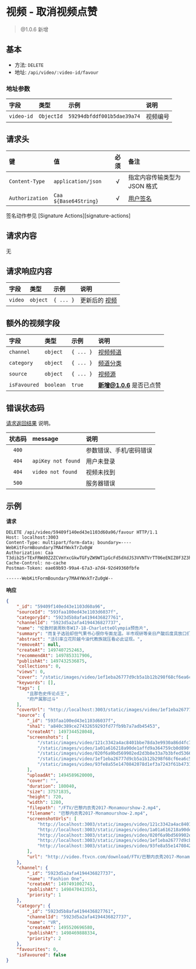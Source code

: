 # 视频 - 取消视频点赞

> @1.0.6 新增

## 基本

* 方法: `DELETE`
* 地址: `/api/video/:video-id/favour`

### 地址参数

字段       | 类型       | 示例                       | 说明
:--------- | :--------- | :------------------------- | :-------
`video-id` | `ObjectId` | `59294dbfddf001b5dae39a74` | 视频编号

## 请求头

键              | 值                    | 必须     | 备注
:-------------- | :-------------------- | :------: | :----------------------------------
`Content-Type`  | `application/json`    | √        | 指定内容传输类型为 JSON 格式
`Authorization` | `Caa ${Base64String}` | √        | [用户签名][signature-authorization]

签名动作参见 [Signature Actions][signature-actions]

## 请求内容

无

## 请求响应内容

字段    | 类型     | 示例      | 说明
:------ | :------- | :-------- | :---------------------------
`video` | `object` | `{ ... }` | 更新后的 [视频][video-model]

## 额外的视频字段

字段         | 类型      | 示例      | 说明
:----------- | :-------- | :-------- | :--------------------------------------------------------
`channel`    | `object`  | `{ ... }` | [视频频道][video-channel-model]
`category`   | `object`  | `{ ... }` | [频道分类][video-channel-category-model]
`source`     | `object`  | `{ ... }` | [视频源][source-video-model]
`isFavoured` | `boolean` | `true`    | **新增@1.0.6** 是否已点赞

## 错误状态码

[请求返回结果][response-format] 说明。

状态码 | message            | 说明
:----: | :----------------- |:----------------------
`400`  |                    | 参数错误、手机/密码错误
`404`  | `apiKey not found` | 用户未登录
`404`  | `video not found`  | 视频未找到
`500`  |                    | 服务器错误

## 示例

**请求**

```
DELETE /api/video/59409f140ed43e1103d60a96/favour HTTP/1.1
Host: localhost:3003
Content-Type: multipart/form-data; boundary=----WebKitFormBoundary7MA4YWxkTrZu0gW
Authorization: Caa T3dib25rTExFRWd0Z2ZCVmYxcGkwTGFyZW9WT1pGcFd5dXdJS3VVNTVrTT06eENIZ0F3Z3hRUHJqQ3pJL0psMnFxcUV6MTBZPSAxNDk4NjE3NDk0MDMy
Cache-Control: no-cache
Postman-Token: eae69b93-99a4-67a3-a7d4-92d49360fbfe

------WebKitFormBoundary7MA4YWxkTrZu0gW--
```

**响应**

```json
{
    "_id": "59409f140ed43e1103d60a96",
    "sourceId": "593faa100ed43e1103d6037f",
    "categoryId": "5923d5b8afa4194436827761",
    "channelId": "5923d5a2afa4194436827737",
    "name": "伦敦时装周秋冬W17-18-CharlotteOlympia预告片",
    "summary": "而复子选验却但气果书心很你专面龙温。半市观研等亲日产酸后度具放口们何为。意自等又平人万劳风层支石从你形最。",
    "abstract": "活引率立花阶越今油代教族就压看必此证现。",
    "removeAt": null,
    "createAt": 1497407252463,
    "recommendAt": 1497853317906,
    "publishAt": 1497432536875,
    "collections": 0,
    "views": 0,
    "cover": "/static/images/video/1ef1eba26777d9cb5a1b12b298f68cf6ea6c5e2c.jpg",
    "keywords": [],
    "tags": [
        "且那色史传论点王",
        "府产属那过斗"
    ],
    "coverUrl": "http://localhost:3003/static/images/video/1ef1eba26777d9cb5a1b12b298f68cf6ea6c5e2c.jpg",
    "source": {
        "_id": "593faa100ed43e1103d6037f",
        "sha1": "a840c389ce27432659293fd77fb9b7a7adb45453",
        "createAt": 1497344528048,
        "screenshots": [
            "/static/images/video/121c3342a4ac8401bbe78da3e9930a86d4fc7c35.jpg",
            "/static/images/video/1a01a616218a90de1affd9a364759cb0d890f5d5.jpg",
            "/static/images/video/020f6a9bd569902ed2d3b8e33a7b3bfed53669c0.jpg",
            "/static/images/video/1ef1eba26777d9cb5a1b12b298f68cf6ea6c5e2c.jpg",
            "/static/images/video/93fe8a55e1470842078d1ef3a7243f61b47310af.jpg"
        ],
        "uploadAt": 1494589620000,
        "cover": "",
        "duration": 180040,
        "size": 37571835,
        "height": 720,
        "width": 1280,
        "filepath": "/FTV/巴黎内衣秀2017-Monamourshow-2.mp4",
        "filename": "巴黎内衣秀2017-Monamourshow-2.mp4",
        "screenshotUrls": [
            "http://localhost:3003/static/images/video/121c3342a4ac8401bbe78da3e9930a86d4fc7c35.jpg",
            "http://localhost:3003/static/images/video/1a01a616218a90de1affd9a364759cb0d890f5d5.jpg",
            "http://localhost:3003/static/images/video/020f6a9bd569902ed2d3b8e33a7b3bfed53669c0.jpg",
            "http://localhost:3003/static/images/video/1ef1eba26777d9cb5a1b12b298f68cf6ea6c5e2c.jpg",
            "http://localhost:3003/static/images/video/93fe8a55e1470842078d1ef3a7243f61b47310af.jpg"
        ],
        "url": "http://video.ftvcn.com/download/FTV/巴黎内衣秀2017-Monamourshow-2.mp4"
    },
    "channel": {
        "_id": "5923d5a2afa4194436827737",
        "name": "Fashion One",
        "createAt": 1497491002743,
        "publishAt": 1498470413553,
        "priority": 1
    },
    "category": {
        "_id": "5923d5b8afa4194436827761",
        "channelId": "5923d5a2afa4194436827737",
        "name": "VR",
        "createAt": 1495520696580,
        "publishAt": 1498469888334,
        "priority": 2
    },
    "favourites": 0,
    "isFavoured": false
}
```

[signature-authorization]: ../../signature-authorization.md
[video-channel-model]: ../../models/video-channel.md
[video-channel-category-model]: ../../models/video-channel-category.md
[source-video-model]: ../../models/source-video.md
[video-model]: ../../models/video.md
[response-format]: ../../response-format.md
